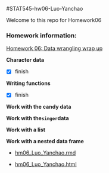 #STAT545-hw06-Luo-Yanchao

Welcome to this repo for Homework06

### Homework information: 

[Homework 06: Data wrangling wrap up](http://stat545.com/hw06_data-wrangling-conclusion.html)

**Character data**

- [x] finish

**Writing functions**

- [x] finish

**Work with the candy data**

**Work with the`singer`data**

**Work with a list**

**Work with a nested data frame**

+ [hm06_Luo_Yanchao.rmd](https://github.com/yanchaoluo/STAT545-hw-Luo-Yanchao/blob/master/hw6/hm06_Luo_Yanchao.rmd)

+ [hm06_Luo_Yanchao.html](https://github.com/yanchaoluo/STAT545-hw-Luo-Yanchao/blob/master/hw6/hm06_Luo_Yanchao.html)